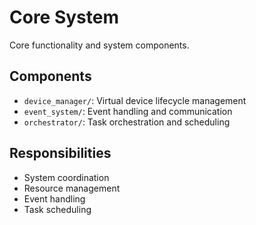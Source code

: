 # Core System

Core functionality and system components.

## Components
- `device_manager/`: Virtual device lifecycle management
- `event_system/`: Event handling and communication
- `orchestrator/`: Task orchestration and scheduling

## Responsibilities
- System coordination
- Resource management
- Event handling
- Task scheduling 